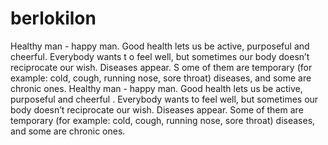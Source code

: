 # berlokilon
Healthy man - happy man. Good health lets us be active, purposeful and cheerful. Everybody wants t
o feel well, but sometimes our body doesn’t reciprocate our wish. Diseases appear. S
ome of them are temporary (for example: cold, cough, running nose, sore throat) diseases, and some are chronic ones.
Healthy man - happy man. Good health lets us be active, purposeful and cheerful
. Everybody wants to feel well, but sometimes our body doesn’t reciprocate our wish. Diseases appear.
Some of them are temporary (for example: cold, cough, running nose, sore throat) diseases, and some are chronic ones.
